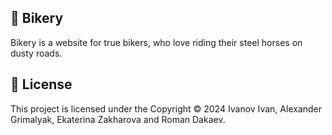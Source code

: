 ## 🚀 Bikery 
Bikery is a website for true bikers, who love riding their steel horses on dusty roads.

## 📝 License

This project is licensed under the Copyright © 2024 Ivanov Ivan, Alexander Grimalyak, Ekaterina Zakharova and Roman Dakaev.
